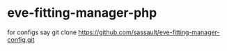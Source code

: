eve-fitting-manager-php
=======================
for configs say
	git clone https://github.com/sassault/eve-fitting-manager-config.git

